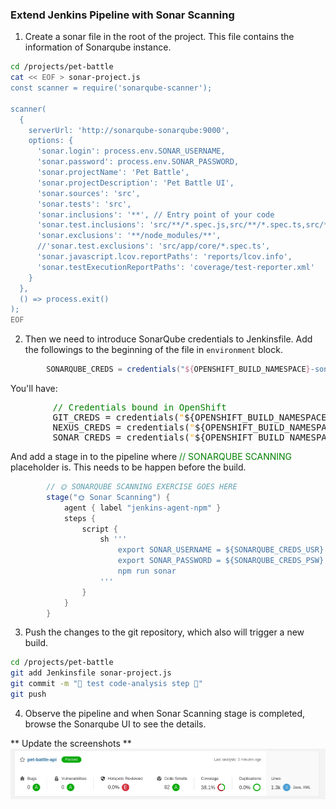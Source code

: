 ### Extend Jenkins Pipeline with Sonar Scanning

1. Create a sonar file in the root of the project. This file contains the information of Sonarqube instance.

```bash
cd /projects/pet-battle
cat << EOF > sonar-project.js
const scanner = require('sonarqube-scanner');

scanner(
  {
    serverUrl: 'http://sonarqube-sonarqube:9000',
    options: {
      'sonar.login': process.env.SONAR_USERNAME,
      'sonar.password': process.env.SONAR_PASSWORD,
      'sonar.projectName': 'Pet Battle',
      'sonar.projectDescription': 'Pet Battle UI',
      'sonar.sources': 'src',
      'sonar.tests': 'src',
      'sonar.inclusions': '**', // Entry point of your code
      'sonar.test.inclusions': 'src/**/*.spec.js,src/**/*.spec.ts,src/**/*.spec.jsx,src/**/*.test.js,src/**/*.test.jsx',
      'sonar.exclusions': '**/node_modules/**',
      //'sonar.test.exclusions': 'src/app/core/*.spec.ts',
      'sonar.javascript.lcov.reportPaths': 'reports/lcov.info',
      'sonar.testExecutionReportPaths': 'coverage/test-reporter.xml'
    }
  },
  () => process.exit()
);
EOF
```

2. Then we need to introduce SonarQube credentials to Jenkinsfile. Add the followings to the beginning of the file in `environment` block.

```groovy
		SONARQUBE_CREDS = credentials("${OPENSHIFT_BUILD_NAMESPACE}-sonarqube-auth")
```
You'll have:

<pre>
		<span style="color:green;" >// Credentials bound in OpenShift</span>
		GIT_CREDS = credentials(<span style="color:orange;" >"</span>${OPENSHIFT_BUILD_NAMESPACE}<span style="color:orange;" >-git-auth"</span>)
		NEXUS_CREDS = credentials(<span style="color:orange;" >"</span>${OPENSHIFT_BUILD_NAMESPACE}<span style="color:orange;" >-nexus-password"</span>)
		SONAR_CREDS = credentials(<span style="color:orange;" >"</span>${OPENSHIFT_BUILD_NAMESPACE}<span style="color:orange;" >-sonar-auth"</span>)
</pre>

And add a stage in to the pipeline where <span style="color:green;" >// SONARQUBE SCANNING</span> placeholder is. This needs to be happen before the build.

```groovy
        // 🌞 SONARQUBE SCANNING EXERCISE GOES HERE 
		stage("🌞 Sonar Scanning") {
			agent { label "jenkins-agent-npm" }
			steps {
				script {
                    sh '''
					    export SONAR_USERNAME = ${SONARQUBE_CREDS_USR}
					    export SONAR_PASSWORD = ${SONARQUBE_CREDS_PSW}
						npm run sonar
                    '''
				}
			}
		}
```

3. Push the changes to the git repository, which also will trigger a new build.

```bash
cd /projects/pet-battle
git add Jenkinsfile sonar-project.js
git commit -m "🧦 test code-analysis step 🧦"
git push
```

4. Observe the pipeline and when Sonar Scanning stage is completed, browse the Sonarqube UI to see the details.

** Update the screenshots **
![images/sonar-pb-api.png](images/sonar-pb-api.png)

